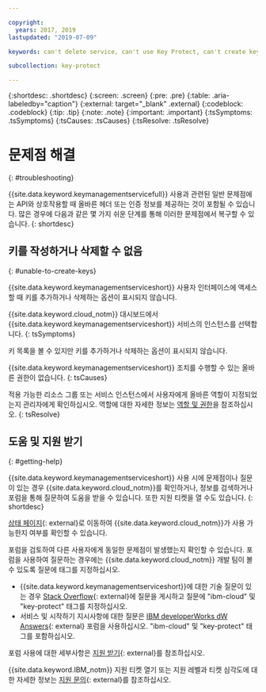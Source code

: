 ```yaml
---

copyright:
  years: 2017, 2019
lastupdated: "2019-07-09"

keywords: can't delete service, can't use Key Protect, can't create key, can't delete key

subcollection: key-protect

---
```


{:shortdesc: .shortdesc}
{:screen: .screen}
{:pre: .pre}
{:table: .aria-labeledby="caption"}
{:external: target="_blank" .external}
{:codeblock: .codeblock}
{:tip: .tip}
{:note: .note}
{:important: .important}
{:tsSymptoms: .tsSymptoms} 
{:tsCauses: .tsCauses} 
{:tsResolve: .tsResolve}

# 문제점 해결
{: #troubleshooting}

{{site.data.keyword.keymanagementservicefull}} 사용과 관련된 일반 문제점에는 API와 상호작용할 때 올바른 헤더 또는 인증 정보를 제공하는 것이 포함될 수 있습니다. 많은 경우에 다음과 같은 몇 가지 쉬운 단계를 통해 이러한 문제점에서 복구할 수 있습니다.
{: shortdesc}

## 키를 작성하거나 삭제할 수 없음
{: #unable-to-create-keys}

{{site.data.keyword.keymanagementserviceshort}} 사용자 인터페이스에 액세스할 때 키를 추가하거나 삭제하는 옵션이 표시되지 않습니다.

{{site.data.keyword.cloud_notm}} 대시보드에서 {{site.data.keyword.keymanagementserviceshort}} 서비스의 인스턴스를 선택합니다.
{: tsSymptoms}

키 목록을 볼 수 있지만 키를 추가하거나 삭제하는 옵션이 표시되지 않습니다. 

{{site.data.keyword.keymanagementserviceshort}} 조치를 수행할 수 있는 올바른 권한이 없습니다.
{: tsCauses} 

적용 가능한 리소스 그룹 또는 서비스 인스턴스에서 사용자에게 올바른 역할이 지정되었는지 관리자에게 확인하십시오. 역할에 대한 자세한 정보는 [역할 및 권한](/docs/services/key-protect?topic=key-protect-manage-access#roles)을 참조하십시오.
{: tsResolve}

## 도움 및 지원 받기
{: #getting-help}

{{site.data.keyword.keymanagementserviceshort}} 사용 시에 문제점이나 질문이 있는 경우 {{site.data.keyword.cloud_notm}}를 확인하거나, 정보를 검색하거나 포럼을 통해 질문하여 도움을 받을 수 있습니다. 또한 지원 티켓을 열 수도 있습니다.
{: shortdesc}

[상태 페이지](https://{DomainName}/status?tags=platform,runtimes,services){: external}로 이동하여 {{site.data.keyword.cloud_notm}}가 사용 가능한지 여부를 확인할 수 있습니다.

포럼을 검토하여 다른 사용자에게 동일한 문제점이 발생했는지 확인할 수 있습니다. 포럼을 사용하여 질문하는 경우에는 {{site.data.keyword.cloud_notm}} 개발 팀이 볼 수 있도록 질문에 태그를 지정하십시오.

- {{site.data.keyword.keymanagementserviceshort}}에 대한 기술 질문이 있는 경우 [Stack Overflow](https://stackoverflow.com/search?q=key-protect+ibm-cloud){: external}에 질문을 게시하고 질문에 "ibm-cloud" 및 "key-protect" 태그를 지정하십시오.
- 서비스 및 시작하기 지시사항에 대한 질문은 [IBM developerWorks dW Answers](https://developer.ibm.com/answers/topics/key-protect/){: external} 포럼을 사용하십시오. "ibm-cloud" 및 "key-protect" 태그를 포함하십시오.

포럼 사용에 대한 세부사항은 [지원 받기](/docs/get-support?topic=get-support-getting-customer-support#using-avatar){: external}를 참조하십시오.

{{site.data.keyword.IBM_notm}} 지원 티켓 열기 또는 지원 레벨과 티켓 심각도에 대한 자세한 정보는 [지원 문의](/docs/get-support?topic=get-support-getting-customer-support){: external}를 참조하십시오.
